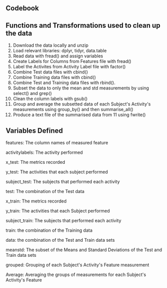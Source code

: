 
## Codebook

## Functions and Transformations used to clean up the data

1. Download the data locally and unzip
2. Load relevant libraries: dplyr, tidyr, data.table
3. Read data with fread() and assign variables
4. Create Labels for Columns from Features file with fread()
5. Label the Activites from Activity Label file with factor()
6. Combine Test data files with cbind()
7. Combine Training data files with cbind()
8. Combine Test and Training data files with rbind(). 
9. Subset the data to only the mean and std measurements by using select() and grep()
10. Clean the column labels with gsub()
11. Group and average the subsetted data of each Subject's Activity's measurements using group_by() and then summarise_all()
12. Produce a text file of the summarised data from 11 using fwrite()

## Variables Defined

features: The column names of measured feature

activitylabels: The activity performed

x_test: The metrics recorded

y_test: The activities that each subject performed

subject_test: The subjects that performed each activity

test: The combination of the Test data

x_train: The metrics recorded

y_train: The activities that each Subject performed

subject_train: The subjects that performed each activity

train: the combination of the Training data

data: the combination of the Test and Train data sets

meanstd: The subset of the Means and Standard Deviations of the Test and            Train data sets

grouped: Grouping of each Subject's Activity's Feature measurement

Average: Averaging the groups of measurements for each Subject's Activity's          Feature


